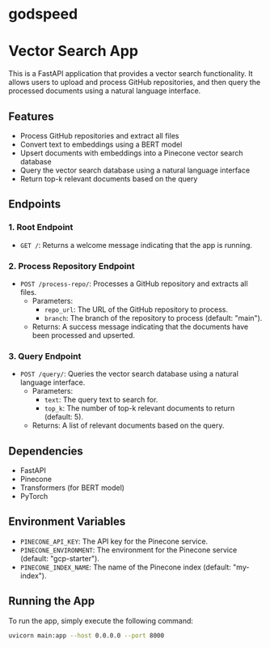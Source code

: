 # godspeed
# Vector Search App

This is a FastAPI application that provides a vector search functionality. It allows users to upload and process GitHub repositories, and then query the processed documents using a natural language interface.

## Features

* Process GitHub repositories and extract all files
* Convert text to embeddings using a BERT model
* Upsert documents with embeddings into a Pinecone vector search database
* Query the vector search database using a natural language interface
* Return top-k relevant documents based on the query

## Endpoints

### 1. Root Endpoint

* `GET /`: Returns a welcome message indicating that the app is running.

### 2. Process Repository Endpoint

* `POST /process-repo/`: Processes a GitHub repository and extracts all files.
	+ Parameters:
		- `repo_url`: The URL of the GitHub repository to process.
		- `branch`: The branch of the repository to process (default: "main").
	+ Returns: A success message indicating that the documents have been processed and upserted.

### 3. Query Endpoint

* `POST /query/`: Queries the vector search database using a natural language interface.
	+ Parameters:
		- `text`: The query text to search for.
		- `top_k`: The number of top-k relevant documents to return (default: 5).
	+ Returns: A list of relevant documents based on the query.

## Dependencies

* FastAPI
* Pinecone
* Transformers (for BERT model)
* PyTorch

## Environment Variables

* `PINECONE_API_KEY`: The API key for the Pinecone service.
* `PINECONE_ENVIRONMENT`: The environment for the Pinecone service (default: "gcp-starter").
* `PINECONE_INDEX_NAME`: The name of the Pinecone index (default: "my-index").

## Running the App

To run the app, simply execute the following command:
```bash
uvicorn main:app --host 0.0.0.0 --port 8000
